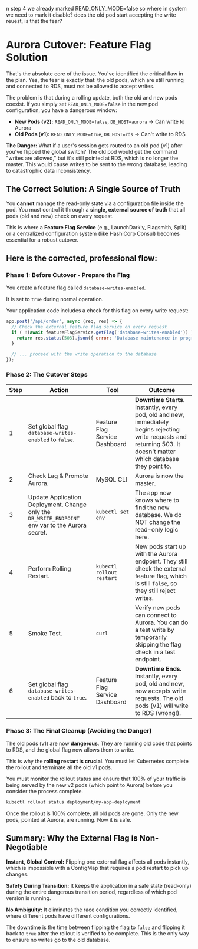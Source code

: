 n step 4 we already marked READ_ONLY_MODE=false so where in system we need to mark it disable?
does the old pod start accepting the write reuest, is that the fear?

# Aurora Cutover: Feature Flag Solution

That's the absolute core of the issue. You've identified the critical flaw in the plan. Yes, the fear is exactly that: the old pods, which are still running and connected to RDS, must not be allowed to accept writes.

The problem is that during a rolling update, both the old and new pods coexist. If you simply set `READ_ONLY_MODE=false` in the new pod configuration, you have a dangerous window:

- **New Pods (v2):** `READ_ONLY_MODE=false`, `DB_HOST=aurora` → Can write to Aurora
- **Old Pods (v1):** `READ_ONLY_MODE=true`, `DB_HOST=rds` → Can't write to RDS

**The Danger:** What if a user's session gets routed to an old pod (v1) after you've flipped the global switch? The old pod would get the command "writes are allowed," but it's still pointed at RDS, which is no longer the master. This would cause writes to be sent to the wrong database, leading to catastrophic data inconsistency.

## The Correct Solution: A Single Source of Truth

You **cannot** manage the read-only state via a configuration file inside the pod. You must control it through a **single, external source of truth** that all pods (old and new) check on every request.

This is where a **Feature Flag Service** (e.g., LaunchDarkly, Flagsmith, Split) or a centralized configuration system (like HashiCorp Consul) becomes essential for a robust cutover.

## Here is the corrected, professional flow:

### Phase 1: Before Cutover - Prepare the Flag

You create a feature flag called `database-writes-enabled`.

It is set to `true` during normal operation.

Your application code includes a check for this flag on every write request:

```javascript
app.post('/api/order', async (req, res) => {
  // Check the external feature flag service on every request
  if ( !(await featureFlagService.getFlag('database-writes-enabled')) ) {
    return res.status(503).json({ error: 'Database maintenance in progress' });
  }

  // ... proceed with the write operation to the database
});
```

### Phase 2: The Cutover Steps

| Step | Action | Tool | Outcome |
|------|--------|------|---------|
| 1 | Set global flag `database-writes-enabled` to `false`. | Feature Flag Service Dashboard | **Downtime Starts.** Instantly, every pod, old and new, immediately begins rejecting write requests and returning 503. It doesn't matter which database they point to. |
| 2 | Check Lag & Promote Aurora. | MySQL CLI | Aurora is now the master. |
| 3 | Update Application Deployment. Change only the `DB_WRITE_ENDPOINT` env var to the Aurora secret. | `kubectl set env` | The app now knows where to find the new database. We do NOT change the read-only logic here. |
| 4 | Perform Rolling Restart. | `kubectl rollout restart` | New pods start up with the Aurora endpoint. They still check the external feature flag, which is still `false`, so they still reject writes. |
| 5 | Smoke Test. | `curl` | Verify new pods can connect to Aurora. You can do a test write by temporarily skipping the flag check in a test endpoint. |
| 6 | Set global flag `database-writes-enabled` back to `true`. | Feature Flag Service Dashboard | **Downtime Ends.** Instantly, every pod, old and new, now accepts write requests. The old pods (v1) will write to RDS (wrong!). |

### Phase 3: The Final Cleanup (Avoiding the Danger)

The old pods (v1) are now **dangerous**. They are running old code that points to RDS, and the global flag now allows them to write.

This is why the **rolling restart is crucial**. You must let Kubernetes complete the rollout and terminate all the old v1 pods.

You must monitor the rollout status and ensure that 100% of your traffic is being served by the new v2 pods (which point to Aurora) before you consider the process complete.

```bash
kubectl rollout status deployment/my-app-deployment
```

Once the rollout is 100% complete, all old pods are gone. Only the new pods, pointed at Aurora, are running. Now it is safe.

## Summary: Why the External Flag is Non-Negotiable

**Instant, Global Control:** Flipping one external flag affects all pods instantly, which is impossible with a ConfigMap that requires a pod restart to pick up changes.

**Safety During Transition:** It keeps the application in a safe state (read-only) during the entire dangerous transition period, regardless of which pod version is running.

**No Ambiguity:** It eliminates the race condition you correctly identified, where different pods have different configurations.

The downtime is the time between flipping the flag to `false` and flipping it back to `true` after the rollout is verified to be complete. This is the only way to ensure no writes go to the old database.